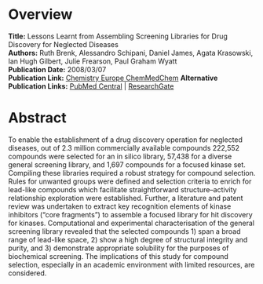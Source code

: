 # Overview
**Title:** Lessons Learnt from Assembling Screening Libraries for Drug Discovery for Neglected Diseases<br>
**Authors:** Ruth Brenk, Alessandro Schipani, Daniel James, Agata Krasowski, Ian Hugh Gilbert, Julie Frearson, Paul
Graham Wyatt<br>
**Publication Date:** 2008/03/07<br>
**Publication Link:** [Chemistry Europe ChemMedChem](https://chemistry-europe.onlinelibrary.wiley.com/doi/10.1002/cmdc.200700139)
**Alternative Publication Links:** [PubMed Central](https://pmc.ncbi.nlm.nih.gov/articles/PMC2628535) |
[ResearchGate](https://www.researchgate.net/publication/5782923_Lessons_Learnt_from_Assembling_Screening_Libraries_for_Drug_Discovery_for_Neglected_Diseases)


# Abstract
To enable the establishment of a drug discovery operation for neglected diseases, out of 2.3 million commercially
available compounds 222,552 compounds were selected for an in silico library, 57,438 for a diverse general screening
library, and 1,697 compounds for a focused kinase set. Compiling these libraries required a robust strategy for compound
selection. Rules for unwanted groups were defined and selection criteria to enrich for lead-like compounds which
facilitate straightforward structure–activity relationship exploration were established. Further, a literature and
patent review was undertaken to extract key recognition elements of kinase inhibitors (“core fragments”) to assemble a
focused library for hit discovery for kinases. Computational and experimental characterisation of the general screening
library revealed that the selected compounds 1) span a broad range of lead-like space, 2) show a high degree of
structural integrity and purity, and 3) demonstrate appropriate solubility for the purposes of biochemical screening.
The implications of this study for compound selection, especially in an academic environment with limited resources, are
considered.
